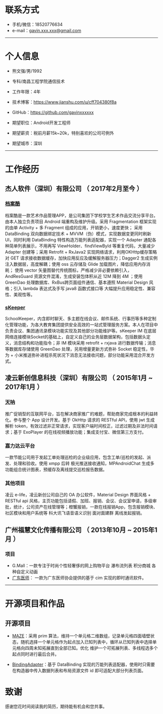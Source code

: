 # 联系方式

- 手机/微信：18520776634 
- e-mail：gavin.xxx.xxx@gmail.com

---

# 个人信息

 - 熊文强/男/1992 
 - 专科/南昌工程学院通信技术
 - 工作年限：4年
 - 技术博客：https://www.jianshu.com/u/cff704380f8a
 - GitHub：https://github.com/gavinxxxxxx

 - 期望职位：Android开发工程师
 - 期望薪资：税前月薪15k~20k，特别喜欢的公司可例外
 - 期望城市：深圳

---

# 工作经历

## 杰人软件（深圳）有限公司 （ 2017年2月至今 ）

### [档案酷](http://sj.qq.com/myapp/detail.htm?apkName=com.yanghm.work.activity)
档案酷是一款艺术作品管理APP，是公司集团下学校学生艺术作品交流分享平台。由本人独立负责项目 Android 端重构及维护升级。采用 Fragmentation 框架实现的由单 Activity + 多 Fragment 组成的应用，开销更小，速度更快； 采用 DataBinding 双向数据绑定技术 + MVVM（伪）模式，实现数据变更同时刷新 UI，同时利用 DataBinding 特性构造万能列表适配器，实现一个 Adapter 通配各种简单列表展示，不用再写 ViewHolder、findViewById 等重复代码，大量减少 Adapter 创建等；采用 Retrofit + RxJava2 实现网络请求，利用OKHttp缓存策略对 GET 请求接收数据缓存，加快应用反应及缓解服务器压力；Dagger2 生成实例注入数据层，高度解耦；使用 oss 云存储及 Glide 加载图片，降低应用内存消耗； 使用 vector 矢量图替代传统图标，严格减少非必要依赖引入，AndResGuard 资源文件混淆，生成安装包体积从近 12M 降到 4M ；使用 GreenDao 处理数据库、RxBus跨页面组件通信、基本遵照 Material Design 风格；引入 lambda 表达式及手写 java8 函数式接口等 大幅提升应用稳定性、兼容性、美观性等。


### [sKeeper](http://sj.qq.com/myapp/detail.htm?apkName=com.jrsoft.ymmmanager)
SchoolKeeper，内含即时聊天、多主题在线会议、邮件系统、行事历等多种定制化管理功能，为各大教育集团提供安全高效的一站式管理服务方案。本人在项目中负责会议、集团通讯录模块功能实现及其他部分功能维护等。sKeeper IM 在底层网络连接模块Socket的基础上，自定义自己的业务层数据架构，包括数据头定义，消息结构和功能指令；非 IM 模块采用 retrofit + rxjava 进行数据传输；消息等数据库存储使用 GreenDao 处理，另用增量更新方式弥补 Socket 稳定性，华为 + 小米推送弥补进程杀死状况下消息无法接收问题，部分功能采用混合开发方式。

 
## 凌云新创信息科技（深圳）有限公司 （ 2015年1月 ~ 2017年1月 ）

### [天呐](http://www.tnomg.com/)
推广促销型的互联网平台，旨在解决商家推广的难题，帮助商家完成根本的利益转化。参与整个 App 设计开发。基于 OkHttp 请求的 RESTful API，使用 jwt 生成解析 token，有效过滤非正常请求，实现客户端时间校正，过滤过期及非法时间请求；基于 ExoPlayer 的在线视频播放功能；集成支付宝、微信第三方支付。


### 嘉力达云平台
一款节能公司用于发起工单处理巡检的企业级应用，包含工单/巡检的发起、派发、处理和验收。使用 xmpp 后转 极光推送接收通知，MPAndroidChat 生成多功能组合统计图表，预缓存及离线提交巡检报告数据。


### 其他项目

凌云 e-life，凌云新创公司自己的 OA 办公软件，Material Design 界面风格 + RESTful api 风格，主页功能包括请假、加班、报销、会议、会议室申请，多级审批，统计，公司资产在线管理等；橙蟹报销，一款在线报销App，包含报销模块、社区模块和用户系统等 科大讯飞语音语义识别 面对面建群 离线发起报销。

 
## 广州福慧文化传播有限公司 （ 2013年10月 ~ 2015年1月 ）

### 项目
- G.Mall：一款专注于时尚个性轻奢侈的网上购物平台 瀑布流列表 积分商城 各种自定义动画
- [广东医师](http://gdmda.org/appintro.asp)： 一款为广东医师协会提供的基于 cim 实现的即时通讯软件。


---

# 开源项目和作品

## 开源项目

- [MAZE](https://github.com/gavinxxxxxx/Maze)：采用 prim 算法，维持一个单元格二维数组，记录单元格四面墙壁状态，随机选择一个单元格作为起点加入已知列表中，循环从已知列表中选择单元格向四周未知拓展直到全部已知。优化 维护一个可拓展列表、多线程选多个起点同时进行最后合并。

- [BindingAdapter](https://github.com/gavinxxxxxx/BindingAdapter)：基于 DataBinding 实现的万能列表适配器，使用时只需要在构造器中传入数据列表和布局资源文件 id 即可适配大部分列表页面。


# 致谢
感谢您花时间阅读我的简历，期待能有机会和您共事。
